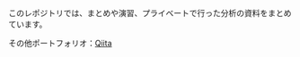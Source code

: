 このレポジトリでは、まとめや演習、プライベートで行った分析の資料をまとめています。

その他ポートフォリオ：[Qiita](https://qiita.com/zoo-machine_learning)
